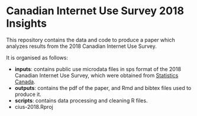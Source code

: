 # Canadian Internet Use Survey 2018 Insights

This repository contains the data and code to produce a paper which analyzes results from the 2018 Canadian Internet Use Survey.

It is organised as follows:
- **inputs**: contains public use microdata files in sps format of the 2018 Canadian Internet Use Survey, which were obtained from [Statistics Canada](https://www150.statcan.gc.ca/n1/en/catalogue/56M0003X).
- **outputs**: contains the pdf of the paper, and Rmd and bibtex files used to produce it.
- **scripts**: contains data processing and cleaning R files.
- cius-2018.Rproj

